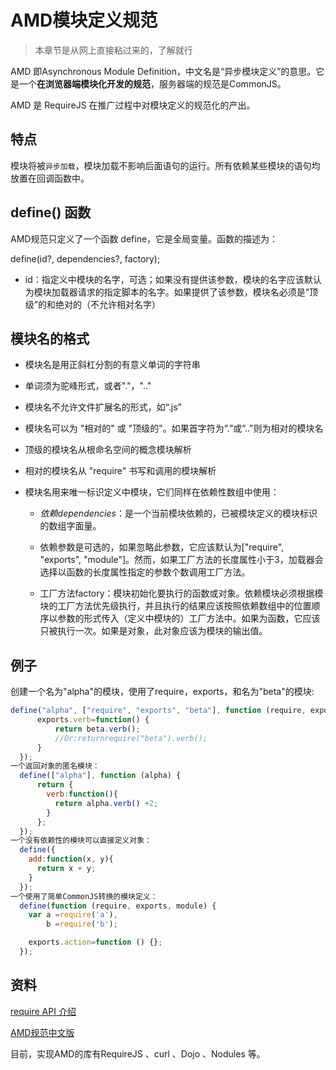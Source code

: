 # AMD模块定义规范

>本章节是从网上直接粘过来的，了解就行

AMD 即Asynchronous Module Definition，中文名是“异步模块定义”的意思。它是一个**在浏览器端模块化开发的规范**，服务器端的规范是CommonJS。

AMD 是 RequireJS 在推广过程中对模块定义的规范化的产出。

## 特点

模块将被`异步加载`，模块加载不影响后面语句的运行。所有依赖某些模块的语句均放置在回调函数中。

## define() 函数

AMD规范只定义了一个函数 define，它是全局变量。函数的描述为：

  define(id?, dependencies?, factory);

* id：指定义中模块的名字，可选；如果没有提供该参数，模块的名字应该默认为模块加载器请求的指定脚本的名字。如果提供了该参数，模块名必须是“顶级”的和绝对的（不允许相对名字）

## 模块名的格式

* 模块名是用正斜杠分割的有意义单词的字符串
* 单词须为驼峰形式，或者"."，".."
* 模块名不允许文件扩展名的形式，如“.js”
* 模块名可以为 "相对的" 或 "顶级的"。如果首字符为“.”或“..”则为相对的模块名
* 顶级的模块名从根命名空间的概念模块解析
* 相对的模块名从 "require" 书写和调用的模块解析
* 模块名用来唯一标识定义中模块，它们同样在依赖性数组中使用：

  * *依赖dependencies*：是一个当前模块依赖的，已被模块定义的模块标识的数组字面量。

  * 依赖参数是可选的，如果忽略此参数，它应该默认为["require", "exports", "module"]。然而，如果工厂方法的长度属性小于3，加载器会选择以函数的长度属性指定的参数个数调用工厂方法。

  * 工厂方法factory：模块初始化要执行的函数或对象。依赖模块必须根据模块的工厂方法优先级执行，并且执行的结果应该按照依赖数组中的位置顺序以参数的形式传入（定义中模块的）工厂方法中。如果为函数，它应该只被执行一次。如果是对象，此对象应该为模块的输出值。
  
## 例子
  
  创建一个名为"alpha"的模块，使用了require，exports，和名为"beta"的模块:
  
```javascript
define("alpha", ["require", "exports", "beta"], function (require, exports, beta) {
      exports.verb=function() {
          return beta.verb();
          //Or:returnrequire("beta").verb();
      }
  });
一个返回对象的匿名模块：
  define(["alpha"], function (alpha) {
      return {
        verb:function(){
          return alpha.verb() +2;
        }
      };
  });
一个没有依赖性的模块可以直接定义对象：
  define({
    add:function(x, y){
      return x + y;
    }
  });
一个使用了简单CommonJS转换的模块定义：
  define(function (require, exports, module) {
    var a =require('a'),
        b =require('b');

    exports.action=function () {};
  });
```

## 资料

[require API 介绍](https://github.com/amdjs/amdjs-api/wiki/require)

[AMD规范中文版](https://github.com/amdjs/amdjs-api/wiki/AMD-(%E4%B8%AD%E6%96%87%E7%89%88))

目前，实现AMD的库有RequireJS 、curl 、Dojo 、Nodules 等。
